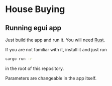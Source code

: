 # House Buying

## Running egui app

Just build the app and run it. You will need [Rust](https://www.rust-lang.org/).

If you are not familiar with it, install it and just run 

```bash
cargo run -r
```

in the root of this repository.

Parameters are changeable in the app itself.
